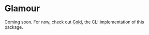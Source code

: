 # Glamour

Coming soon. For now, check out
[Gold](https://github.com/charmbracelet/gold), the CLI implementation of this
package.
